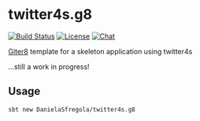 # twitter4s.g8

[![Build Status](https://travis-ci.org/DanielaSfregola/twitter4s.g8.svg?branch=master)](https://travis-ci.org/DanielaSfregola/twitter4s.g8)  [![License](http://img.shields.io/:license-Apache%202-red.svg)](http://www.apache.org/licenses/LICENSE-2.0.txt) [![Chat](https://badges.gitter.im/Join%20Chat.svg)](https://gitter.im/danielasfregola/twitter4s)


[Giter8](http://www.foundweekends.org/giter8/) template for a skeleton application using twitter4s 

...still a work in progress!

## Usage
```
sbt new DanielaSfregola/twitter4s.g8
```
